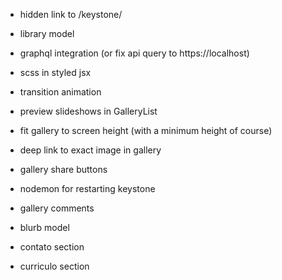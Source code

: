 - hidden link to /keystone/
- library model
- graphql integration (or fix api query to https://localhost)

- scss in styled jsx
- transition animation
- preview slideshows in GalleryList
- fit gallery to screen height (with a minimum height of course)
- deep link to exact image in gallery
- gallery share buttons

- nodemon for restarting keystone
- gallery comments
- blurb model
- contato section
- curriculo section
